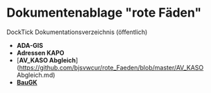 # Dokumentenablage "rote Fäden"
DockTick Dokumentationsverzeichnis (öffentlich)

* **ADA-GIS**
* **Adressen KAPO**
* [**AV_KASO Abgleich**](https://github.com/bjsvwcur/rote_Faeden/blob/master/AV_KASO Abgleich.md)
* [**BauGK**](https://github.com/bjsvwcur/rote_Faeden/blob/master/BauGK/BauGK.md)
